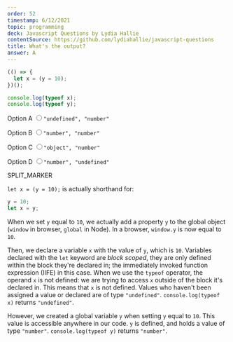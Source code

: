 ```yaml
---
order: 52
timestamp: 6/12/2021
topic: programming
deck: Javascript Questions by Lydia Hallie
contentSource: https://github.com/lydiahallie/javascript-questions
title: What's the output?
answer: A
---
```


  

```javascript
(() => {
  let x = (y = 10);
})();

console.log(typeof x);
console.log(typeof y);
```


<label for="option-A">Option A</label>
<input type="radio" name="answer-option" id="option-A" value="A">`"undefined", "number"`</input>
    

<label for="option-B">Option B</label>
<input type="radio" name="answer-option" id="option-B" value="B">`"number", "number"`</input>
    

<label for="option-C">Option C</label>
<input type="radio" name="answer-option" id="option-C" value="C">`"object", "number"`</input>
    

<label for="option-D">Option D</label>
<input type="radio" name="answer-option" id="option-D" value="D">`"number", "undefined"`</input>
    




SPLIT_MARKER

`let x = (y = 10);` is actually shorthand for:

```javascript
y = 10;
let x = y;
```

When we set `y` equal to `10`, we actually add a property `y` to the global object (`window` in browser, `global` in Node). In a browser, `window.y` is now equal to `10`.

Then, we declare a variable `x` with the value of `y`, which is `10`. Variables declared with the `let` keyword are _block scoped_, they are only defined within the block they're declared in; the immediately invoked function expression (IIFE) in this case. When we use the `typeof` operator, the operand `x` is not defined: we are trying to access `x` outside of the block it's declared in. This means that `x` is not defined. Values who haven't been assigned a value or declared are of type `"undefined"`. `console.log(typeof x)` returns `"undefined"`.

However, we created a global variable `y` when setting `y` equal to `10`. This value is accessible anywhere in our code. `y` is defined, and holds a value of type `"number"`. `console.log(typeof y)` returns `"number"`.



